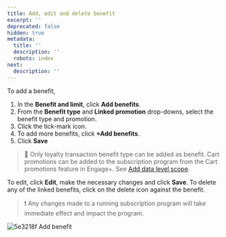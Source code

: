 ```yaml
---
title: Add, edit and delete benefit
excerpt: ''
deprecated: false
hidden: true
metadata:
  title: ''
  description: ''
  robots: index
next:
  description: ''
---
```

To add a benefit, 

1. In the **Benefit and limit**, click **Add benefits**.
2. From the **Benefit type**  and **Linked promotion** drop-downs, select the benefit type and promotion.
3. Click the tick-mark icon. 
4. To add more benefits, click **+Add benefits**.
5. Click **Save**

> 📘 Only loyalty transaction benefit type can be added as benefit. Cart promotions can be added to the subscription program from the Cart promotions feature in Engage+. See [Add data level scope](https://docs.capillarytech.com/docs/define-cart-evaluation-promotion-benefits#add-storedate-level-scope).

To edit,  click **Edit**, make the necessary changes and click **Save**. To delete any of the linked benefits, click on the delete icon against the benefit.

> ❗️ Any changes made to a running subscription program will take immediate effect and impact the program.

![5e3218f Add benefit](https://files.readme.io/5e3218f-Add_benefit.gif)
